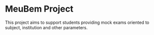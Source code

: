 # MeuBem Project

This project aims to support students providing mock exams oriented to subject, institution and other parameters.